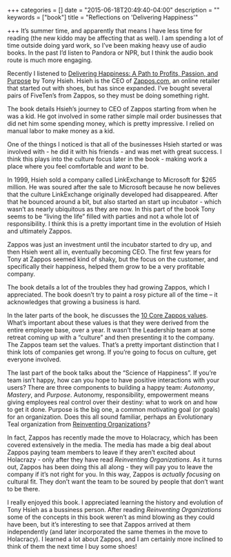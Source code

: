 +++
categories = []
date = "2015-06-18T20:49:40-04:00"
description = ""
keywords = ["book"]
title = "Reflections on 'Delivering Happiness'"

+++
It’s summer time, and apparently that means I have less time for reading (the new kiddo may be affecting that as well). I am spending a lot of time outside doing yard work, so I’ve been making heavy use of audio books. In the past I’d listen to Pandora or NPR, but I think the audio book route is much more engaging.

Recently I listened to [Delivering Happiness: A Path to Profits, Passion, and Purpose](http://www.amazon.com/Delivering-Happiness-Profits-Passion-Purpose/dp/0446576220/) by Tony Hsieh. Hsieh is the CEO of [Zappos.com](http://zappos.com/), an online retailer that started out with shoes, but has since expanded. I’ve bought several pairs of FiveTen’s from Zappos, so they must be doing something right.

The book details Hsieh’s journey to CEO of Zappos starting from when he was a kid. He got involved in some rather simple mail order businesses that did net him some spending money, which is pretty impressive. I relied on manual labor to make money as a kid.

One of the things I noticed is that all of the businesses Hsieh started or was involved with - he did it with his friends - and was met with great success. I think this plays into the culture focus later in the book - making work a place where you feel comfortable and _want_ to be.

In 1999, Hsieh sold a company called LinkExchange to Microsoft for $265 million. He was soured after the sale to Microsoft because he now believes that the culture LinkExchange originally developed had disappeared. After that he bounced around a bit, but also started an start up incubator - which wasn’t as nearly ubiquitous as they are now. In this part of the book Tony seems to be “living the life” filled with parties and not a whole lot of responsibility. I think this is a pretty important time in the evolution of Hsieh and ultimately Zappos.

Zappos was just an investment until the incubator started to dry up, and then Hsieh went all in, eventually becoming CEO. The first few years for Tony at Zappos seemed kind of shaky, but the focus on the customer, and specifically their happiness, helped them grow to be a very profitable company.

The book details a lot of the troubles they had growing Zappos, which I appreciated. The book doesn’t try to paint a rosy picture all of the time – it acknowledges that growing a business is hard.

In the later parts of the book, he discusses the [10 Core Zappos values](http://www.zappos.com/d/about-zappos-culture). What’s important about these values is that they were derived from the entire employee base, over a year. It wasn’t the Leadership team at some retreat coming up with a “culture” and then presenting it to the company. The Zappos team set the values. That’s a pretty important distinction that I think lots of companies get wrong. If you’re going to focus on culture, get everyone involved.

The last part of the book talks about the “Science of Happiness”. If you’re team isn’t happy, how can you hope to have positive interactions with your users? There are three components to building a happy team: _Autonomy_, _Mastery_, and _Purpose_. Autonomy, responsibility, empowerment means giving employees real control over their destiny: what to work on and how to get it done. Purpose is the big one, a common motivating goal (or goals) for an organization. Does this all sound familiar, perhaps an Evolutionary Teal organization from [Reinventing Organizations](/posts/reinventing-organizations/)?

In fact, Zappos has recently made the move to Holacracy, which has been covered extensively in the media. The media has made a big deal about Zappos paying team members to leave if they aren’t excited about Holacrazy - only after they have read _Reinventing Organizations_. As it turns out, Zappos has been doing this all along - they will pay you to leave the company if it’s not right for you. In this way, Zappos is _actually focusing_ on cultural fit. They don’t want the team to be soured by people that don’t want to be there.

I really enjoyed this book. I appreciated learning the history and evolution of Tony Hsieh as a bussiness person. After reading _Reinventing Organizations_ some of the concepts in this book weren’t as mind blowing as they could have been, but it’s interesting to see that Zappos arrived at them independently (and later incorporated the same themes in the move to Holacracy). I learned a lot about Zappos, and I am certainly more inclined to think of them the next time I buy some shoes!
